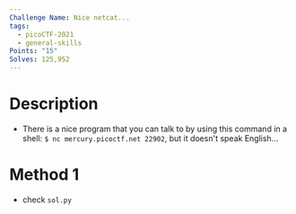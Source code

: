 ```yaml
---
Challenge Name: Nice netcat...
tags:
  - picoCTF-2021
  - general-skills
Points: "15"
Solves: 125,952
---
```

# Description
- There is a nice program that you can talk to by using this command in a shell: `$ nc mercury.picoctf.net 22902`, but it doesn't speak English...
# Method 1
- check `sol.py`